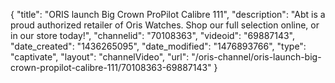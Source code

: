 {
    "title": "ORIS launch Big Crown ProPilot Calibre 111",
    "description": "Abt is a proud authorized retailer of Oris Watches. Shop our full selection online, or in our store today!",
    "channelid": "70108363",
    "videoid": "69887143",
    "date_created": "1436265095",
    "date_modified": "1476893766",
    "type": "captivate",
    "layout": "channelVideo",
    "url": "\/oris-channel\/oris-launch-big-crown-propilot-calibre-111\/70108363-69887143"
}